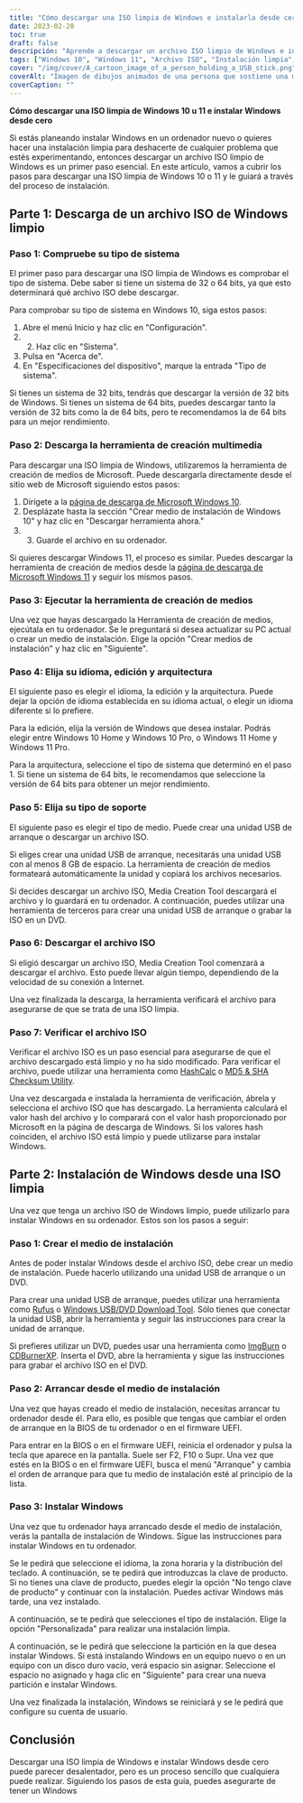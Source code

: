 ```yaml
---
title: "Cómo descargar una ISO limpia de Windows e instalarla desde cero"
date: 2023-02-20
toc: true
draft: false
descripción: "Aprende a descargar un archivo ISO limpio de Windows e instalar Windows desde cero con esta guía paso a paso."
tags: ["Windows 10", "Windows 11", "Archivo ISO", "Instalación limpia", "Herramienta de creación de medios", "USB de arranque", "Medios de instalación", "BIOS", "Firmware UEFI", "Instalación personalizada", "Clave de producto", "Sistema de 64 bits", "Sistema de 32 bits", "Rufus", "ImgBurn", "CDBurnerXP", "HashCalc", "Utilidad de suma de comprobación MD5 y SHA", "Tipo de sistema"].
cover: "/img/cover/A_cartoon_image_of_a_person_holding_a_USB_stick.png"
coverAlt: "Imagen de dibujos animados de una persona que sostiene una memoria USB con el logotipo de Windows y una marca de verificación, de pie frente a una pantalla de ordenador con el logotipo de Windows."
coverCaption: ""
---
```


**Cómo descargar una ISO limpia de Windows 10 u 11 e instalar Windows desde cero**

Si estás planeando instalar Windows en un ordenador nuevo o quieres hacer una instalación limpia para deshacerte de cualquier problema que estés experimentando, entonces descargar un archivo ISO limpio de Windows es un primer paso esencial. En este artículo, vamos a cubrir los pasos para descargar una ISO limpia de Windows 10 o 11 y le guiará a través del proceso de instalación.

## Parte 1: Descarga de un archivo ISO de Windows limpio

### Paso 1: Compruebe su tipo de sistema

El primer paso para descargar una ISO limpia de Windows es comprobar el tipo de sistema. Debe saber si tiene un sistema de 32 o 64 bits, ya que esto determinará qué archivo ISO debe descargar.

Para comprobar su tipo de sistema en Windows 10, siga estos pasos:

1. Abre el menú Inicio y haz clic en "Configuración".
2. 2. Haz clic en "Sistema".
3. Pulsa en "Acerca de".
4. En "Especificaciones del dispositivo", marque la entrada "Tipo de sistema".

Si tienes un sistema de 32 bits, tendrás que descargar la versión de 32 bits de Windows. Si tienes un sistema de 64 bits, puedes descargar tanto la versión de 32 bits como la de 64 bits, pero te recomendamos la de 64 bits para un mejor rendimiento.

### Paso 2: Descarga la herramienta de creación multimedia

Para descargar una ISO limpia de Windows, utilizaremos la herramienta de creación de medios de Microsoft. Puede descargarla directamente desde el sitio web de Microsoft siguiendo estos pasos:

1. Dirígete a la [página de descarga de Microsoft Windows 10](https://www.microsoft.com/en-us/software-download/windows10).
2. Desplázate hasta la sección "Crear medio de instalación de Windows 10" y haz clic en "Descargar herramienta ahora."
3. 3. Guarde el archivo en su ordenador.

Si quieres descargar Windows 11, el proceso es similar. Puedes descargar la herramienta de creación de medios desde la [página de descarga de Microsoft Windows 11](https://www.microsoft.com/en-us/software-download/windows11) y seguir los mismos pasos.

### Paso 3: Ejecutar la herramienta de creación de medios

Una vez que hayas descargado la Herramienta de creación de medios, ejecútala en tu ordenador. Se le preguntará si desea actualizar su PC actual o crear un medio de instalación. Elige la opción "Crear medios de instalación" y haz clic en "Siguiente".

### Paso 4: Elija su idioma, edición y arquitectura

El siguiente paso es elegir el idioma, la edición y la arquitectura. Puede dejar la opción de idioma establecida en su idioma actual, o elegir un idioma diferente si lo prefiere.

Para la edición, elija la versión de Windows que desea instalar. Podrás elegir entre Windows 10 Home y Windows 10 Pro, o Windows 11 Home y Windows 11 Pro.

Para la arquitectura, seleccione el tipo de sistema que determinó en el paso 1. Si tiene un sistema de 64 bits, le recomendamos que seleccione la versión de 64 bits para obtener un mejor rendimiento.

### Paso 5: Elija su tipo de soporte

El siguiente paso es elegir el tipo de medio. Puede crear una unidad USB de arranque o descargar un archivo ISO.

Si eliges crear una unidad USB de arranque, necesitarás una unidad USB con al menos 8 GB de espacio. La herramienta de creación de medios formateará automáticamente la unidad y copiará los archivos necesarios.

Si decides descargar un archivo ISO, Media Creation Tool descargará el archivo y lo guardará en tu ordenador. A continuación, puedes utilizar una herramienta de terceros para crear una unidad USB de arranque o grabar la ISO en un DVD.

### Paso 6: Descargar el archivo ISO

Si eligió descargar un archivo ISO, Media Creation Tool comenzará a descargar el archivo. Esto puede llevar algún tiempo, dependiendo de la velocidad de su conexión a Internet.

Una vez finalizada la descarga, la herramienta verificará el archivo para asegurarse de que se trata de una ISO limpia.

### Paso 7: Verificar el archivo ISO

Verificar el archivo ISO es un paso esencial para asegurarse de que el archivo descargado está limpio y no ha sido modificado. Para verificar el archivo, puede utilizar una herramienta como [HashCalc](https://www.slavasoft.com/hashcalc/) o [MD5 & SHA Checksum Utility](https://raylin.wordpress.com/downloads/md5-sha-1-checksum-utility/).

Una vez descargada e instalada la herramienta de verificación, ábrela y selecciona el archivo ISO que has descargado. La herramienta calculará el valor hash del archivo y lo comparará con el valor hash proporcionado por Microsoft en la página de descarga de Windows. Si los valores hash coinciden, el archivo ISO está limpio y puede utilizarse para instalar Windows.

## Parte 2: Instalación de Windows desde una ISO limpia

Una vez que tenga un archivo ISO de Windows limpio, puede utilizarlo para instalar Windows en su ordenador. Estos son los pasos a seguir:

### Paso 1: Crear el medio de instalación

Antes de poder instalar Windows desde el archivo ISO, debe crear un medio de instalación. Puede hacerlo utilizando una unidad USB de arranque o un DVD.

Para crear una unidad USB de arranque, puedes utilizar una herramienta como [Rufus](https://rufus.ie/) o [Windows USB/DVD Download Tool](https://www.microsoft.com/en-us/download/windows-usb-dvd-download-tool). Sólo tienes que conectar la unidad USB, abrir la herramienta y seguir las instrucciones para crear la unidad de arranque.

Si prefieres utilizar un DVD, puedes usar una herramienta como [ImgBurn](https://www.imgburn.com/) o [CDBurnerXP](https://cdburnerxp.se/en/home). Inserta el DVD, abre la herramienta y sigue las instrucciones para grabar el archivo ISO en el DVD.

### Paso 2: Arrancar desde el medio de instalación

Una vez que hayas creado el medio de instalación, necesitas arrancar tu ordenador desde él. Para ello, es posible que tengas que cambiar el orden de arranque en la BIOS de tu ordenador o en el firmware UEFI.

Para entrar en la BIOS o en el firmware UEFI, reinicia el ordenador y pulsa la tecla que aparece en la pantalla. Suele ser F2, F10 o Supr. Una vez que estés en la BIOS o en el firmware UEFI, busca el menú "Arranque" y cambia el orden de arranque para que tu medio de instalación esté al principio de la lista.

### Paso 3: Instalar Windows

Una vez que tu ordenador haya arrancado desde el medio de instalación, verás la pantalla de instalación de Windows. Sigue las instrucciones para instalar Windows en tu ordenador.

Se le pedirá que seleccione el idioma, la zona horaria y la distribución del teclado. A continuación, se te pedirá que introduzcas la clave de producto. Si no tienes una clave de producto, puedes elegir la opción "No tengo clave de producto" y continuar con la instalación. Puedes activar Windows más tarde, una vez instalado.

A continuación, se te pedirá que selecciones el tipo de instalación. Elige la opción "Personalizada" para realizar una instalación limpia.

A continuación, se le pedirá que seleccione la partición en la que desea instalar Windows. Si está instalando Windows en un equipo nuevo o en un equipo con un disco duro vacío, verá espacio sin asignar. Seleccione el espacio no asignado y haga clic en "Siguiente" para crear una nueva partición e instalar Windows.

Una vez finalizada la instalación, Windows se reiniciará y se le pedirá que configure su cuenta de usuario.

## Conclusión

Descargar una ISO limpia de Windows e instalar Windows desde cero puede parecer desalentador, pero es un proceso sencillo que cualquiera puede realizar. Siguiendo los pasos de esta guía, puedes asegurarte de tener un Windows

